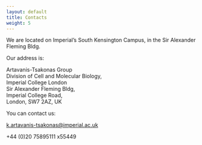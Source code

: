```yaml
---
layout: default
title: Contacts
weight: 5
---
```


We are located on Imperial’s South Kensington Campus, in the Sir Alexander Fleming Bldg. 


Our address is:

Artavanis-Tsakonas Group<br>
Division of Cell and Molecular Biology,<br> Imperial College London<br>
Sir Alexander Fleming Bldg,<br> Imperial College Road,<br> London, SW7 2AZ, UK




You can contact us:

k.artavanis-tsakonas@imperial.ac.uk

+44 (0)20 75895111 x55449 
